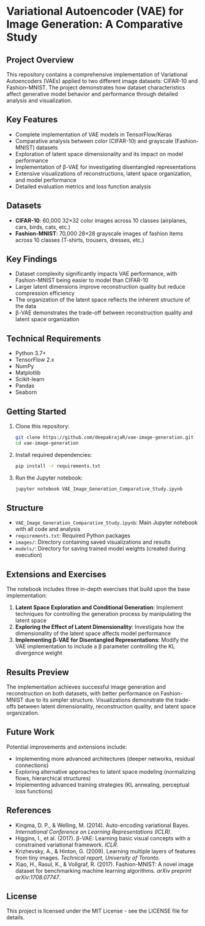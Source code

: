 # Variational Autoencoder (VAE) for Image Generation: A Comparative Study

## Project Overview

This repository contains a comprehensive implementation of Variational Autoencoders (VAEs) applied to two different image datasets: CIFAR-10 and Fashion-MNIST. The project demonstrates how dataset characteristics affect generative model behavior and performance through detailed analysis and visualization.

## Key Features

- Complete implementation of VAE models in TensorFlow/Keras
- Comparative analysis between color (CIFAR-10) and grayscale (Fashion-MNIST) datasets
- Exploration of latent space dimensionality and its impact on model performance
- Implementation of β-VAE for investigating disentangled representations
- Extensive visualizations of reconstructions, latent space organization, and model performance
- Detailed evaluation metrics and loss function analysis

## Datasets

- **CIFAR-10**: 60,000 32×32 color images across 10 classes (airplanes, cars, birds, cats, etc.)
- **Fashion-MNIST**: 70,000 28×28 grayscale images of fashion items across 10 classes (T-shirts, trousers, dresses, etc.)

## Key Findings

- Dataset complexity significantly impacts VAE performance, with Fashion-MNIST being easier to model than CIFAR-10
- Larger latent dimensions improve reconstruction quality but reduce compression efficiency
- The organization of the latent space reflects the inherent structure of the data
- β-VAE demonstrates the trade-off between reconstruction quality and latent space organization

## Technical Requirements

- Python 3.7+
- TensorFlow 2.x
- NumPy
- Matplotlib
- Scikit-learn
- Pandas
- Seaborn

## Getting Started

1. Clone this repository:
   ```bash
   git clone https://github.com/deepakrajaR/vae-image-generation.git
   cd vae-image-generation
   ```

2. Install required dependencies:
   ```bash
   pip install -r requirements.txt
   ```

3. Run the Jupyter notebook:
   ```bash
   jupyter notebook VAE_Image_Generation_Comparative_Study.ipynb
   ```

## Structure

- `VAE_Image_Generation_Comparative_Study.ipynb`: Main Jupyter notebook with all code and analysis
- `requirements.txt`: Required Python packages
- `images/`: Directory containing saved visualizations and results
- `models/`: Directory for saving trained model weights (created during execution)

## Extensions and Exercises

The notebook includes three in-depth exercises that build upon the base implementation:

1. **Latent Space Exploration and Conditional Generation**: Implement techniques for controlling the generation process by manipulating the latent space
2. **Exploring the Effect of Latent Dimensionality**: Investigate how the dimensionality of the latent space affects model performance
3. **Implementing β-VAE for Disentangled Representations**: Modify the VAE implementation to include a β parameter controlling the KL divergence weight

## Results Preview

The implementation achieves successful image generation and reconstruction on both datasets, with better performance on Fashion-MNIST due to its simpler structure. Visualizations demonstrate the trade-offs between latent dimensionality, reconstruction quality, and latent space organization.

## Future Work

Potential improvements and extensions include:
- Implementing more advanced architectures (deeper networks, residual connections)
- Exploring alternative approaches to latent space modeling (normalizing flows, hierarchical structures)
- Implementing advanced training strategies (KL annealing, perceptual loss functions)

## References

- Kingma, D. P., & Welling, M. (2014). Auto-encoding variational Bayes. *International Conference on Learning Representations (ICLR)*.
- Higgins, I., et al. (2017). β-VAE: Learning basic visual concepts with a constrained variational framework. *ICLR*.
- Krizhevsky, A., & Hinton, G. (2009). Learning multiple layers of features from tiny images. *Technical report, University of Toronto*.
- Xiao, H., Rasul, K., & Vollgraf, R. (2017). Fashion-MNIST: A novel image dataset for benchmarking machine learning algorithms. *arXiv preprint arXiv:1708.07747*.

## License

This project is licensed under the MIT License - see the LICENSE file for details.

